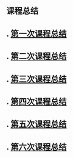 ## 课程总结



## . [第一次课程总结](https://github.com/saturn-lab/BDMI-2020A/blob/master/Memos/Study-Memo/06-Day1.md)

## . [第二次课程总结](https://github.com/saturn-lab/BDMI-2020A/blob/master/Memos/Study-Memo/06-Day2.md)

## . [第三次课程总结](https://github.com/saturn-lab/BDMI-2020A/blob/master/Memos/Study-Memo/06-Day3.md)

## . [第四次课程总结](https://github.com/saturn-lab/BDMI-2020A/blob/master/Memos/Study-Memo/06-Day4.md)

## . [第五次课程总结](https://github.com/saturn-lab/BDMI-2020A/blob/master/Memos/Study-Memo/06-Day5.md)

## . [第六次课程总结](https://github.com/saturn-lab/BDMI-2020A/blob/master/Memos/Study-Memo/06-Day6.md)
